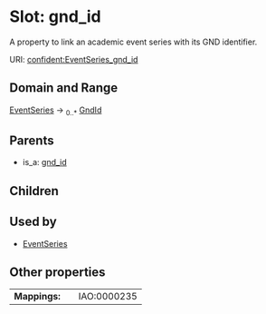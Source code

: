 
# Slot: gnd_id


A property to link an academic event series with its GND identifier.

URI: [confident:EventSeries_gnd_id](https://raw.githubusercontent.com/TIBHannover/ConfIDent_schema/main/src/linkml/confident_schema.yaml#EventSeries_gnd_id)


## Domain and Range

[EventSeries](EventSeries.md) &#8594;  <sub>0..\*</sub> [GndId](GndId.md)

## Parents

 *  is_a: [gnd_id](gnd_id.md)

## Children


## Used by

 * [EventSeries](EventSeries.md)

## Other properties

|  |  |  |
| --- | --- | --- |
| **Mappings:** | | IAO:0000235 |


